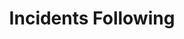 ---
title: "Incidents Following"
description: "Usu nullam dolorum quaestio ei, sit vidit facilisis ea. Per ne impedit iracundia neglegentur. Consetetur neglegentur eum ut, vis animal legimus inimicus id."
image: "./hand-with-gear-icon.png"
---